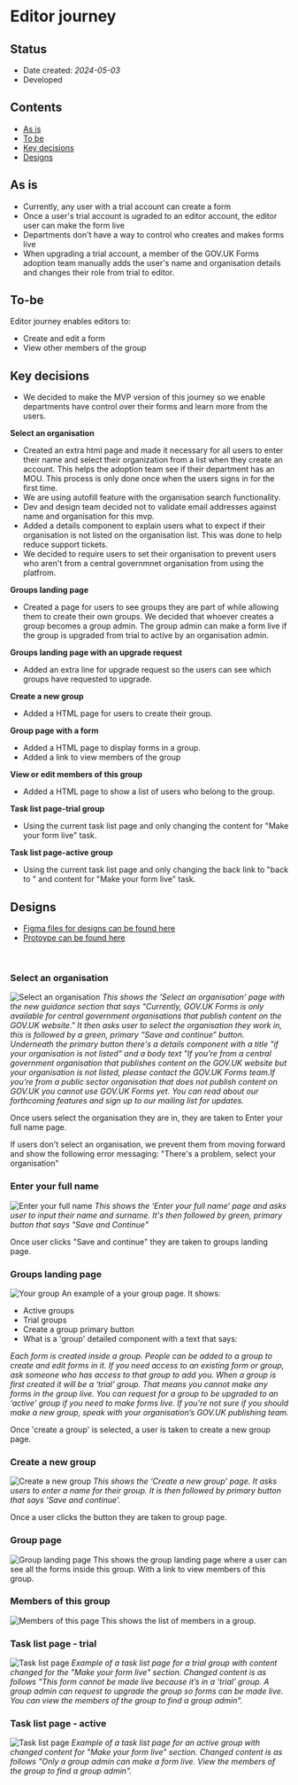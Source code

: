 #   Editor journey

## Status

- Date created: *2024-05-03*
- Developed 

## Contents
- [As is](#as-is)
- [To be](#to-be)
- [Key decisions](#key-decisions)
- [Designs](#designs)

## As is 
- Currently, any user with a trial account can create a form
- Once a user's trial account is ugraded to an editor account, the editor user can make the form live
- Departments don't have a way to control who creates and makes forms live
- When upgrading a trial account, a member of the GOV.UK Forms adoption team manually adds the user's name and organisation details and changes their role from trial to editor. 

## To-be
Editor journey enables editors to:
- Create and edit a form
- View other members of the group

## Key decisions
- We decided to make the MVP version of this journey so we enable departments have control over their forms and learn more from the users.

**Select an organisation**
- Created an extra html page and  made it necessary for all users to enter their name and select their organization from a list when they create an account. This helps the adoption team see if their department has an MOU. This process is only done once when the users signs in for the first time.
- We are using autofill feature with the organisation search functionality. 
- Dev and design team decided not to validate email addresses against name and organisation for this mvp.
- Added a details component to explain users what to expect if their organisation is not listed on the organisation list. This was done to help reduce support tickets.
- We decided to require users to set their organisation to prevent users who aren't from a central governmnet organisation from using the platfrom.

**Groups landing page**
- Created a page for users to see groups they are part of while allowing them to create their own groups. We decided that whoever creates a group becomes a group admin. The group admin can make a form live if the group is upgraded from trial to active by an organisation admin.

**Groups landing page with an upgrade request**
- Added an extra line for upgrade request so the users can see which groups have requested to upgrade.

 **Create a new group**
- Added a HTML page for users to create their group.

 **Group page with a form** 
- Added a HTML page to display forms in a group.
- Added a link to view members of the group

**View or edit members of this group**
- Added a HTML page to show a list of users who belong to the group.

 **Task list page-trial group**
- Using the current task list page and only changing the content for "Make your form live" task.

 **Task list page-active group**
- Using the current task list page and only changing the back link to "back to <name of group> " and content for "Make your form live" task.

  
## Designs
- [Figma files for designs can be found here](https://www.figma.com/file/D2DtaS68qRvVZgtxaBQNjd/User-management---moving-to-a-'group'-model-for-public-beta?type=design&node-id=124%3A7025&mode=design&t=oXGvFNLZw5ETbTzV-1")
- [Protoype can be found here](https://forms-prototypes-pr-201.herokuapp.com/product-pages)
<br>

### Select an organisation 
![Select an organisation](/design/features/user-management/screenshots-v1/group-admin-screenshots/001-selectorganisation.png)
*This shows the ‘Select an organisation’ page with the new guidance section that says "Currently, GOV.UK Forms is only available for central government organisations that publish content on the GOV.UK website." It then asks user to select the organisation they work in, this is followed by a green, primary “Save and continue” button. Underneath the primary button there's a details component with a title "if your organisation is not listed" and a body text "If you’re from a central government organisation that publishes content on the GOV.UK website but your organisation is not listed, please contact the GOV.UK Forms team.If you’re from a public sector organisation that does not publish content on GOV.UK you cannot use GOV.UK Forms yet. You can read about our forthcoming features and sign up to our mailing list for updates.*

Once users select the organisation they are in, they are taken to Enter your full name page. 

If users don't select an organisation, we prevent them from moving forward and show the following error messaging: "There's a problem, select your organisation"

### Enter your full name
![Enter your full name](/design/features/user-management/screenshots-v1/group-admin-screenshots/002-enteryourfullname.png)
*This shows the ‘Enter your full name’ page and asks user to input their name and surname. It's then followed by green, primary button that says "Save and Continue"* 

Once user clicks "Save and continue" they are taken to groups landing page. 

### Groups landing page
![Your group](/design/features/user-management/screenshots-v1/group-admin-screenshots/003-yourgroup.png)
An example of a your group page. It shows:
- Active groups
- Trial groups
- Create a group primary button
- What is a 'group' detailed component with a text that says:

*Each form is created inside a group. People can be added to a group to create and edit forms in it. If you need access to an existing form or group, ask someone who has access to that group to add you. When a group is first created it will be a ‘trial’ group. That means you cannot make any forms in the group live. You can request for a group to be upgraded to an ‘active’ group if you need to make forms live. If you’re not sure if you should make a new group, speak with your organisation’s GOV.UK publishing team.*

Once 'create a group' is selected, a user is taken to create a new group page. 

### Create a new group
![Create a new group](/design/features/user-management/screenshots-v1/group-admin-screenshots/004-createanewgroup.png)
*This shows the ‘Create a new group’ page. It asks users to enter a name for their group. It is then followed by primary button that says 'Save and continue'.*

Once a user clicks the button they are taken to group page. 

### Group page
![Group landing page](/design/features/user-management/screenshots-v1/editor-screenshots/006-grouppageforatrialgroup.png)
This shows the group landing page where a user can see all the forms inside this group. With a link to view members of this group. 

### Members of this group
![Members of this page](/design/features/user-management/screenshots-v1/editor-screenshots/005-membersofthisgroup.png)
This shows the list of members in a group.

### Task list page - trial
![Task list page](/design/features/user-management/screenshots-v1/editor-screenshots/007-tasklistpage-trial.png)
*Example of a task list page for a trial group with content changed for the "Make your form live" section. Changed content is as follows "This form cannot be made live because it’s in a ‘trial’ group. A group admin can request to upgrade the group so forms can be made live. You can view the members of the group to find a group admin".*

### Task list page - active
![Task list page](/design/features/user-management/screenshots-v1/editor-screenshots/007-tasklistpage-livegroup.png)
*Example of a task list page for an active group with changed content for "Make your form live" section. Changed content is as follows "Only a group admin can make a form live. View the members of the group to find a group admin".*
